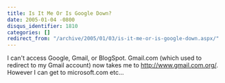 ```yaml
---
title: Is It Me Or Is Google Down?
date: 2005-01-04 -0800
disqus_identifier: 1810
categories: []
redirect_from: "/archive/2005/01/03/is-it-me-or-is-google-down.aspx/"
---
```


I can't access Google, Gmail, or BlogSpot. Gmail.com (which used to
redirect to my Gmail account) now takes me to http://www.gmail.com.org/.
However I can get to microsoft.com etc...

